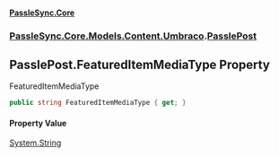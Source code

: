 #### [PassleSync.Core](index.md 'index')
### [PassleSync.Core.Models.Content.Umbraco](PassleSync.Core.Models.Content.Umbraco.md 'PassleSync.Core.Models.Content.Umbraco').[PasslePost](PassleSync.Core.Models.Content.Umbraco.PasslePost.md 'PassleSync.Core.Models.Content.Umbraco.PasslePost')

## PasslePost.FeaturedItemMediaType Property

FeaturedItemMediaType

```csharp
public string FeaturedItemMediaType { get; }
```

#### Property Value
[System.String](https://docs.microsoft.com/en-us/dotnet/api/System.String 'System.String')